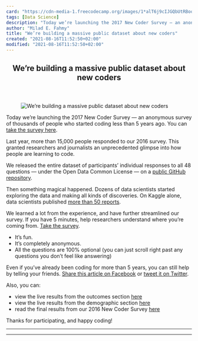 ```yaml
---
card: "https://cdn-media-1.freecodecamp.org/images/1*alT6j9cIJGQbUtRBoo9A0A.png"
tags: [Data Science]
description: "Today we’re launching the 2017 New Coder Survey — an anonymou"
author: "Milad E. Fahmy"
title: "We’re building a massive public dataset about new coders"
created: "2021-08-16T11:52:50+02:00"
modified: "2021-08-16T11:52:50+02:00"
---
```

<div class="site-wrapper">
<main id="site-main" class="site-main outer">
<div class="inner">
<article class="post-full post tag-data-science tag-tech tag-technology tag-startup tag-design ">
<header class="post-full-header">
<h1 class="post-full-title">We’re building a massive public dataset about new coders</h1>
</header>
<figure class="post-full-image">
<picture>
<source media="(max-width: 700px)" sizes="1px" srcset="data:image/gif;base64,R0lGODlhAQABAIAAAAAAAP///yH5BAEAAAAALAAAAAABAAEAAAIBRAA7 1w">
<source media="(min-width: 701px)" sizes="(max-width: 800px) 400px,
(max-width: 1170px) 700px,
1400px" srcset="https://cdn-media-1.freecodecamp.org/images/1*alT6j9cIJGQbUtRBoo9A0A.png 300w,
https://cdn-media-1.freecodecamp.org/images/1*alT6j9cIJGQbUtRBoo9A0A.png 600w,
https://cdn-media-1.freecodecamp.org/images/1*alT6j9cIJGQbUtRBoo9A0A.png 1000w,
https://cdn-media-1.freecodecamp.org/images/1*alT6j9cIJGQbUtRBoo9A0A.png 2000w">
<img onerror="this.style.display='none'" src="https://cdn-media-1.freecodecamp.org/images/1*alT6j9cIJGQbUtRBoo9A0A.png" alt="We’re building a massive public dataset about new coders">
</picture>
</figure>
<section class="post-full-content">
<div class="post-content">
<p>Today we’re launching the 2017 New Coder Survey — an anonymous survey of thousands of people who started coding less than 5 years ago. You can <a href="http://bit.ly/2017-new-coder-survey" rel="noopener">take the survey here</a>.</p><p>Last year, more than 15,000 people responded to our 2016 survey. This granted researchers and journalists an unprecedented glimpse into how people are learning to code.</p><p>We released the entire dataset of participants’ individual responses to all 48 questions — under the Open Data Common License — on a <a href="https://github.com/FreeCodeCamp/2016-new-coder-survey" rel="noopener">public GitHub repository</a>.</p><p>Then something magical happened. Dozens of data scientists started exploring the data and making all kinds of discoveries. On Kaggle alone, data scientists published <a href="https://www.kaggle.com/freecodecamp/2016-new-coder-survey-/kernels" rel="noopener">more than 50 reports</a>.</p><p>We learned a lot from the experience, and have further streamlined our survey. If you have 5 minutes, help researchers understand where you’re coming from. <a href="http://bit.ly/2017-new-coder-survey" rel="noopener">Take the survey</a>.</p><ul><li>It’s fun.</li><li>It’s completely anonymous.</li><li>All the questions are 100% optional (you can just scroll right past any questions you don’t feel like answering)</li></ul><p>Even if you’ve already been coding for more than 5 years, you can still help by telling your friends. <a href="https://www.facebook.com/sharer/sharer.php?u=https%3A//medium.freecodecamp.com/take-the-2017-new-coder-survey-and-help-us-build-a-massive-public-dataset-8c808cbee7eb" rel="noopener">Share this article on Facebook</a> or <a href="https://twitter.com/intent/tweet?text=Help%20us%20build%20a%20massive%20public%20dataset%20about%20new%20coders.&amp;url=https://medium.freecodecamp.com/take-the-2017-new-coder-survey-and-help-us-build-a-massive-public-dataset-8c808cbee7eb" rel="noopener">tweet it on Twitter</a>.</p><p>Also, you can:</p><ul><li>view the live results from the outcomes section <a href="http://bit.ly/2n0FMKm" rel="noopener">here</a></li><li>view the live results from the demographic section <a href="http://bit.ly/2m40K79" rel="noopener">here</a></li><li>read the final results from our 2016 New Coder Survey <a href="https://medium.freecodecamp.com/we-asked-15-000-people-who-they-are-and-how-theyre-learning-to-code-4104e29b2781#.pdpnnbaw7" rel="noopener">here</a></li></ul><p>Thanks for participating, and happy coding!</p>
</div>
<hr>
<hr>
</section>
</article>
</div>
</main>
</div>
<!-- Google Tag Manager (noscript) -->
<!-- End Google Tag Manager (noscript) -->
